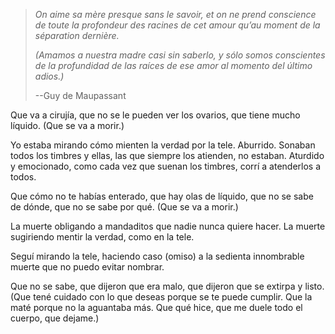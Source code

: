> *On aime sa mère presque sans le savoir, et on ne prend conscience de toute la profondeur des racines de cet amour qu’au moment de la séparation dernière.*
>
> *(Amamos a nuestra madre casi sin saberlo, y sólo somos conscientes de la profundidad de las raíces de ese amor al momento del último adios.)*
>
> --Guy de Maupassant

Que va a cirujía, que no se le pueden ver los ovarios, que tiene mucho líquido. (Que se va a morir.)

Yo estaba mirando cómo mienten la verdad por la tele. Aburrido. Sonaban todos los timbres y ellas, las que siempre los atienden, no estaban. Aturdido y emocionado, como cada vez que suenan los timbres, corrí a atenderlos a todos.

Que cómo no te habías enterado, que hay olas de líquido, que no se sabe de dónde, que no se sabe por qué. (Que se va a morir.)

La muerte obligando a mandaditos que nadie nunca quiere hacer. La muerte sugiriendo mentir la verdad, como en la tele.

Seguí mirando la tele, haciendo caso (omiso) a la sedienta innombrable muerte que no puedo evitar nombrar.

Que no se sabe, que dijeron que era malo, que dijeron que se extirpa y listo. (Que tené cuidado con lo que deseas porque se te puede cumplir. Que la maté porque no la aguantaba más. Que qué hice, que me duele todo el cuerpo, que dejame.)
